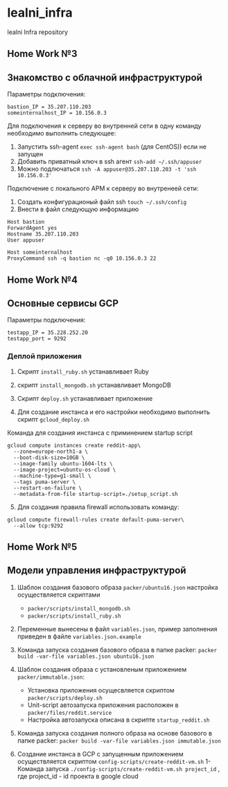 # lealni_infra
lealni Infra repository

## Home Work №3
## Знакомство с облачной инфраструктурой

Параметры подключения:
```
bastion_IP = 35.207.110.203
someinternalhost_IP = 10.156.0.3
```

Для подключения к серверу во внутренней сети в одну команду необходимо выполнить следующее:

1. Запустить ssh-agent
```exec ssh-agent bash``` (для CentOS)) если не запущен
2. Добавить приватный ключ в ssh агент
```ssh-add ~/.ssh/appuser```
3. Можно подлючаться
```ssh -A appuser@35.207.110.203 -t 'ssh 10.156.0.3'```

Подключение с локального АРМ к серверу во внутренеей сети:

1. Создать конфигурационый файл ssh
```touch ~/.ssh/config```
2. Внести в файл следующую информацию
```
Host bastion       
ForwardAgent yes
Hostname 35.207.110.203
User appuser

Host someinternalhost 
ProxyCommand ssh -q bastion nc -q0 10.156.0.3 22
```

## Home Work №4
## Основные сервисы GCP

Параметры подключения:
```
testapp_IP = 35.228.252.20
testapp_port = 9292
```
### Деплой приложения

1. Скрипт ```install_ruby.sh``` устанавливает Ruby
2. скрипт ```install_mongodb.sh``` устанавливает MongoDB
3. Скрипт ```deploy.sh``` устанавливает приложение

4. Для создание инстанса и его настройки необходимо выполнить скрипт ``` gcloud_deploy.sh ```

Команда для создания инстанса с приминением startup script

```
gcloud compute instances create reddit-app\
  --zone=europe-north1-a \
  --boot-disk-size=10GB \
  --image-family ubuntu-1604-lts \
  --image-project=ubuntu-os-cloud \
  --machine-type=g1-small \
  --tags puma-server \
  --restart-on-failure \
  --metadata-from-file startup-script=./setup_script.sh
```

5. Для создания правила firewall использовать команду:

```
gcloud compute firewall-rules create default-puma-server\
  --allow tcp:9292
```

## Home Work №5
## Модели управления инфраструктурой


1. Шаблон создания базового образа ```packer/ubuntu16.json``` настройка осуществляется скриптами
    - ```packer/scripts/install_mongodb.sh```
    - ```packer/scripts/install_ruby.sh```

2. Переменные вынесены в файл ```variables.json```, пример заполнения приведен в файле ```variables.json.example```

3. Команда запуска создания базового образа в папке packer:
```packer build -var-file variables.json ubuntu16.json```

4. Шаблон создания образа с установленым приложением ```packer/immutable.json```:
    - Установка приложения осущесвляется скриптом ```packer/scripts/deploy.sh```
    - Unit-script автозапуска приложения расположен в ```packer/files/reddit.service```
    - Настройка автозапуска описана в скрипте ```startup_reddit.sh```

5. Команда запуска создания полного образа на основе базового в папке packer:
```packer build -var-file variables.json immutable.json```

6. Создание инстанса в GCP с запущенным приложением осуществляется скриптом ```config-scripts/create-reddit-vm.sh```
    1- Команда запуска
       ```./config-scripts/create-reddit-vm.sh project_id``` , где project_id - id проекта в google cloud
